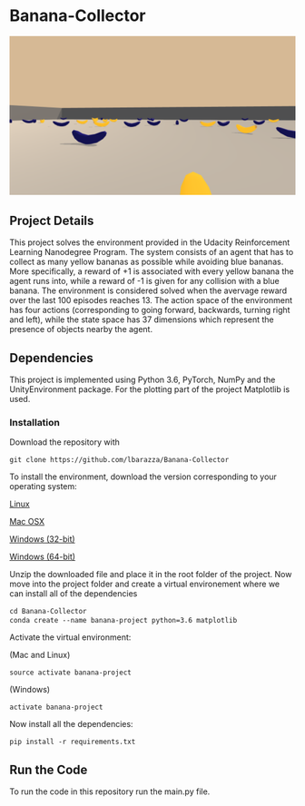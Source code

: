 # Banana-Collector
![alt text](https://raw.githubusercontent.com/lbarazza/Banana-Collector/master/images/Banana-Collector_env_image.png "Banana-Collector_env_image")

## Project Details
This project solves the environment provided in the Udacity Reinforcement Learning Nanodegree Program. The system consists of an agent that has to collect as many yellow bananas as possible while avoiding blue bananas. More specifically, a reward of +1 is associated with every yellow banana the agent runs into, while a reward of -1 is given for any collision with a blue banana. The environment is considered solved when the avervage reward over the last 100 episodes reaches 13.
The action space of the environment has four actions (corresponding to going forward, backwards, turning right and left), while the state space has 37 dimensions which represent the presence of objects nearby the agent.

## Dependencies
This project is implemented using Python 3.6, PyTorch, NumPy and the UnityEnvironment package. For the plotting part of the project Matplotlib is used.
### Installation
Download the repository with

```
git clone https://github.com/lbarazza/Banana-Collector
```

To install the environment, download the version corresponding to your operating system:

[Linux](https://s3-us-west-1.amazonaws.com/udacity-drlnd/P1/Banana/Banana_Linux.zip)

[Mac OSX](https://s3-us-west-1.amazonaws.com/udacity-drlnd/P1/Banana/Banana.app.zip)

[Windows (32-bit)](https://s3-us-west-1.amazonaws.com/udacity-drlnd/P1/Banana/Banana_Windows_x86.zip)

[Windows (64-bit)](https://s3-us-west-1.amazonaws.com/udacity-drlnd/P1/Banana/Banana_Windows_x86_64.zip)

Unzip the downloaded file and place it in the root folder of the project.
Now move into the project folder and create a virtual environement where we can install all of the dependencies

```
cd Banana-Collector
conda create --name banana-project python=3.6 matplotlib
```

Activate the virtual environment:

(Mac and Linux)
```
source activate banana-project
```

(Windows)
```
activate banana-project
```

Now install all the dependencies:

```
pip install -r requirements.txt
```

## Run the Code
To run the code in this repository run the main.py file.
